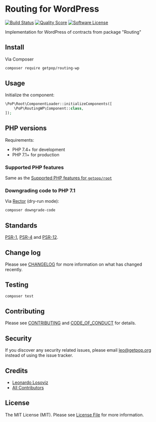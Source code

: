 # Routing for WordPress

[![Build Status][ico-travis]][link-travis]
[![Quality Score][ico-code-quality]][link-code-quality]
[![Software License][ico-license]](LICENSE.md)

<!--
[![Latest Version on Packagist][ico-version]][link-packagist]
[![Coverage Status][ico-scrutinizer]][link-scrutinizer]
[![Total Downloads][ico-downloads]][link-downloads]
-->

Implementation for WordPress of contracts from package "Routing"

## Install

Via Composer

``` bash
composer require getpop/routing-wp
```

## Usage

Initialize the component:

``` php
\PoP\Root\ComponentLoader::initializeComponents([
    \PoP\RoutingWP\Component::class,
]);
```

## PHP versions

Requirements:

- PHP 7.4+ for development
- PHP 7.1+ for production

### Supported PHP features

Same as the [Supported PHP features for `getpop/root`](https://github.com/getpop/root/#supported-php-features)

### Downgrading code to PHP 7.1

Via [Rector](https://github.com/rectorphp/rector) (dry-run mode):

```bash
composer downgrade-code
```

## Standards

[PSR-1](https://www.php-fig.org/psr/psr-1), [PSR-4](https://www.php-fig.org/psr/psr-4) and [PSR-12](https://www.php-fig.org/psr/psr-12).

## Change log

Please see [CHANGELOG](CHANGELOG.md) for more information on what has changed recently.

## Testing

``` bash
composer test
```

## Contributing

Please see [CONTRIBUTING](CONTRIBUTING.md) and [CODE_OF_CONDUCT](CODE_OF_CONDUCT.md) for details.

## Security

If you discover any security related issues, please email leo@getpop.org instead of using the issue tracker.

## Credits

- [Leonardo Losoviz][link-author]
- [All Contributors][link-contributors]

## License

The MIT License (MIT). Please see [License File](LICENSE.md) for more information.

[ico-version]: https://img.shields.io/packagist/v/getpop/routing-wp.svg?style=flat-square
[ico-license]: https://img.shields.io/badge/license-MIT-brightgreen.svg?style=flat-square
[ico-travis]: https://img.shields.io/travis/getpop/routing-wp/master.svg?style=flat-square
[ico-scrutinizer]: https://img.shields.io/scrutinizer/coverage/g/getpop/routing-wp.svg?style=flat-square
[ico-code-quality]: https://img.shields.io/scrutinizer/g/getpop/routing-wp.svg?style=flat-square
[ico-downloads]: https://img.shields.io/packagist/dt/getpop/routing-wp.svg?style=flat-square

[link-packagist]: https://packagist.org/packages/getpop/routing-wp
[link-travis]: https://travis-ci.org/getpop/routing-wp
[link-scrutinizer]: https://scrutinizer-ci.com/g/getpop/routing-wp/code-structure
[link-code-quality]: https://scrutinizer-ci.com/g/getpop/routing-wp
[link-downloads]: https://packagist.org/packages/getpop/routing-wp
[link-author]: https://github.com/leoloso
[link-contributors]: ../../contributors
